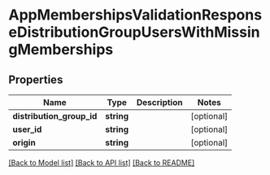 # AppMembershipsValidationResponseDistributionGroupUsersWithMissingMemberships

## Properties
Name | Type | Description | Notes
------------ | ------------- | ------------- | -------------
**distribution_group_id** | **string** |  | [optional] 
**user_id** | **string** |  | [optional] 
**origin** | **string** |  | [optional] 

[[Back to Model list]](../README.md#documentation-for-models) [[Back to API list]](../README.md#documentation-for-api-endpoints) [[Back to README]](../README.md)


